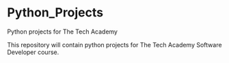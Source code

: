 # Python_Projects
Python projects for The Tech Academy

This repository will contain python projects for The Tech Academy Software Developer course.
